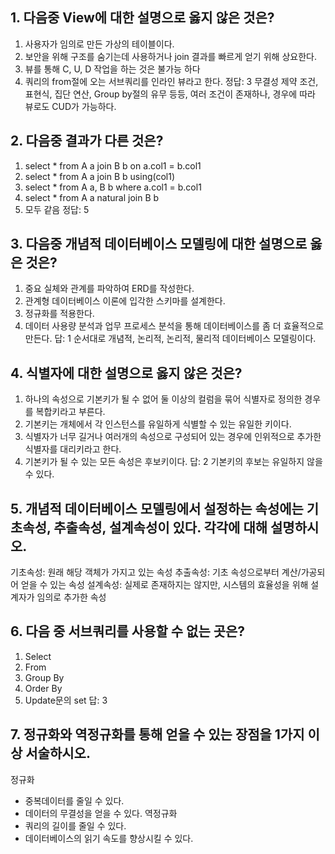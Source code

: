 ## 1. 다음중 View에 대한 설명으로 옳지 않은 것은?
1. 사용자가 임의로 만든 가상의 테이블이다.
2. 보안을 위해 구조를 숨기는데 사용하거나 join 결과를 빠르게 얻기 위해 상요한다.
3. 뷰를 통해 C, U, D 작업을 하는 것은 불가능 하다
4. 쿼리의 from절에 오는 서브쿼리를 인라인 뷰라고 한다.
정답: 3
무결성 제약 조건, 표현식, 집단 연산, Group by절의 유무 등등, 여러 조건이 존재하나, 경우에 따라 뷰로도 CUD가 가능하다.


## 2. 다음중 결과가 다른 것은?
1. select * from A a join B b on a.col1 = b.col1
2. select * from A a join B b using(col1)
3. select * from A a, B b where a.col1 = b.col1
4. select * from A a natural join B b
5. 모두 같음
정답: 5

## 3. 다음중 개념적 데이터베이스 모델링에 대한 설명으로 옳은 것은?
1. 중요 실체와 관계를 파악하여 ERD를 작성한다.
2. 관계형 데이터베이스 이론에 입각한 스키마를 설계한다.
3. 정규화를 적용한다.
4. 데이터 사용량 분석과 업무 프로세스 분석을 통해 데이터베이스를 좀 더 효율적으로 만든다.
답: 1
순서대로 개념적, 논리적, 논리적, 물리적 데이터베이스 모델링이다.

## 4. 식별자에 대한 설명으로 옳지 않은 것은?
1. 하나의 속성으로 기본키가 될 수 없어 둘 이상의 컬럼을 묶어 식별자로 정의한 경우를 복합키라고 부른다.
2. 기본키는 개체에서 각 인스턴스를 유일하게 식별할 수 있는 유일한 키이다.
3. 식별자가 너무 길거나 여러개의 속성으로 구성되어 있는 경우에 인위적으로 추가한 식별자를 대리키라고 한다.
4. 기본키가 될 수 있는 모든 속성은 후보키이다.
답: 2
기본키의 후보는 유일하지 않을 수 있다.

## 5. 개념적 데이터베이스 모델링에서 설정하는 속성에는 기초속성, 추출속성, 설계속성이 있다. 각각에 대해 설명하시오.
기초속성: 원래 해당 객체가 가지고 있는 속성
추출속성: 기초 속성으로부터 계산/가공되어 얻을 수 있는 속성
설계속성: 실제로 존재하지는 않지만, 시스템의 효율성을 위해 설계자가 임의로 추가한 속성

## 6. 다음 중 서브쿼리를 사용할 수 없는 곳은?
1. Select
2. From
3. Group By
4. Order By
5. Update문의 set
답: 3

## 7. 정규화와 역정규화를 통해 얻을 수 있는 장점을 1가지 이상 서술하시오.
정규화
- 중복데이터를 줄일 수 있다.
- 데이터의 무결성을 얻을 수 있다.
역정규화
- 쿼리의 길이를 줄일 수 있다.
- 데이터베이스의 읽기 속도를 향상시킬 수 있다.